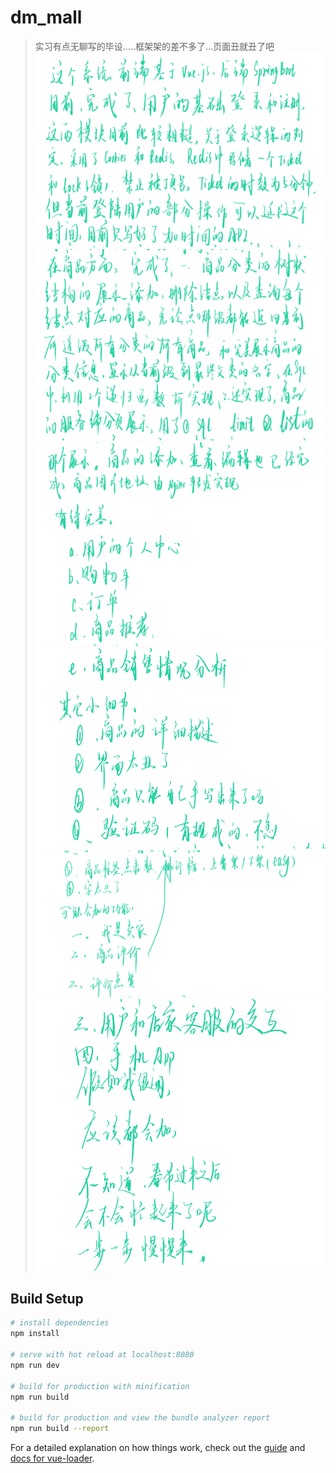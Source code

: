 # dm_mall

> 实习有点无聊写的毕设.....框架架的差不多了...页面丑就丑了吧
![img](https://raw.githubusercontent.com/daidaidaimao/dm_mall_2/master/src/assets/other/1.png)
![](https://raw.githubusercontent.com/daidaidaimao/dm_mall_2/master/src/assets/other/2.png)
![](https://raw.githubusercontent.com/daidaidaimao/dm_mall_2/master/src/assets/other/3.png)
![](https://raw.githubusercontent.com/daidaidaimao/dm_mall_2/master/src/assets/other/4.png)
![](https://raw.githubusercontent.com/daidaidaimao/dm_mall_2/master/src/assets/other/5.png)
![](https://raw.githubusercontent.com/daidaidaimao/dm_mall_2/master/src/assets/other/6.png)
## Build Setup

``` bash
# install dependencies
npm install

# serve with hot reload at localhost:8080
npm run dev

# build for production with minification
npm run build

# build for production and view the bundle analyzer report
npm run build --report
```

For a detailed explanation on how things work, check out the [guide](http://vuejs-templates.github.io/webpack/) and [docs for vue-loader](http://vuejs.github.io/vue-loader).
